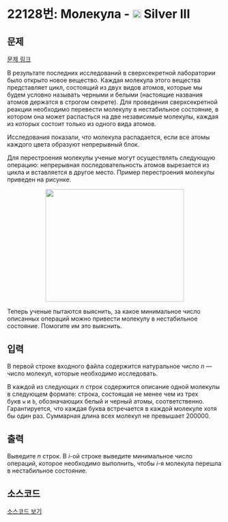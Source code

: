 # 22128번: Молекула - <img src="https://static.solved.ac/tier_small/8.svg" style="height:20px" /> Silver III

<!-- performance -->

<!-- 문제 제출 후 깃허브에 푸시를 했을 때 제출한 코드의 성능이 입력될 공간입니다.-->

<!-- end -->

## 문제

[문제 링크](https://boj.kr/22128)


<p>В результате последних исследований в сверхсекретной лаборатории было открыто новое вещество. Каждая молекула этого вещества представляет цикл, состоящий из двух видов атомов, которые мы будем условно называть черными и белыми (настоящие названия атомов держатся в строгом секрете). Для проведения сверхсекретной реакции необходимо перевести молекулу в нестабильное состояние, в котором она может распасться на две независимые молекулы, каждая из которых состоит только из одного вида атомов.</p>

<p>Исследования показали, что молекула распадается, если все атомы каждого цвета образуют непрерывный блок.</p>

<p>Для перестроения молекулы ученые могут осуществлять следующую операцию: непрерывная последовательность атомов вырезается из цикла и вставляется в другое место. Пример перестроения молекулы приведен на рисунке.</p>

<p style="text-align: center;"><img alt="" src="https://upload.acmicpc.net/d06d936b-1314-4e73-8e2f-bf110577ec4b/-/preview/" style="width: 324px; height: 263px;"></p>

<p>Теперь ученые пытаются выяснить, за какое минимальное число описанных операций можно привести молекулу в нестабильное состояние. Помогите им это выяснить.</p>



## 입력


<p>В первой строке входного файла содержится натуральное число&nbsp;<i>n</i>&nbsp;— число молекул, которые необходимо исследовать.</p>

<p>В каждой из следующих&nbsp;<i>n</i>&nbsp;строк содержится описание одной молекулы в следующем формате: строка, состоящая не менее чем из трех букв&nbsp;<code>w</code>&nbsp;и&nbsp;<code>b</code>, обозначающих белый и черный атомы, соответственно. Гарантируется, что каждая буква встречается в каждой молекуле хотя бы один раз. Суммарная длина всех молекул не превышает 200000.</p>



## 출력


<p>Выведите&nbsp;<i>n</i>&nbsp;строк. В&nbsp;<i>i</i>-ой строке выведите минимальное число операций, которое необходимо выполнить, чтобы&nbsp;<i>i</i>-я молекула перешла в нестабильное состояние.</p>



## 소스코드

[소스코드 보기](Молекула.py)